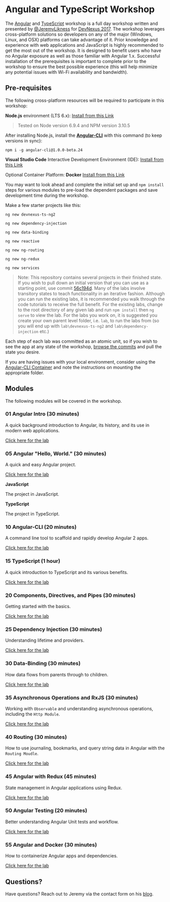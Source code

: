 # Angular and TypeScript Workshop

The [Angular](https://angular.io) and [TypeScript](http://www.typescriptlang.org/) workshop is a full day workshop written and presented by [@JeremyLikness](https://twitter.com/jeremylikness) for [DevNexus 2017](https://devnexus.com/s/index). The workshop leverages cross-platform solutions so developers on any of the major (Windows, Linux, and OSX) platforms can take advantage of it. Prior knowledge and experience with web applications and JavaScript is highly recommended to get the most out of the workshop. It is designed to benefit users who have no Angular exposure as well as those familiar with Angular 1.x. Successful installation of the prerequisites is important to complete prior to the workshop to ensure the best possible experience (this will help minimize any potential issues with Wi-Fi availability and bandwidth).

## Pre-requisites

The following cross-platform resources will be required to participate in this workshop:

**Node.js** environment (LTS 6.x): [Install from this Link](https://nodejs.org/en/)

> Tested on Node version 6.9.4 and NPM version 3.10.5

After installing Node.js, install the **[Angular-CLI](https://cli.angular.io/)** with this command (to keep versions in sync):

`npm i -g angular-cli@1.0.0-beta.24` 

**Visual Studio Code** Interactive Development Environment (IDE): [Install from this Link](https://code.visualstudio.com/)

Optional Container Platform: **Docker** [Install from this Link](https://www.docker.com)

You may want to look ahead and complete the initial set up and `npm install` steps for various modules to pre-load the dependent packages and save development time during the workshop. 

Make a few starter projects like this:

`ng new devnexus-ts-ng2`

`ng new dependency-injection`

`ng new data-binding`

`ng new reactive`

`ng new ng-routing`

`ng new ng-redux`

`ng new services`

> Note: This repository contains several projects in their finished state. If you wish to pull down an initial version that you can use as a starting point, use commit [56c194d](https://github.com/JeremyLikness/ng2ts-workshop-v2/commit/56c194d1fae2bac3d8bc75038f7025483e33a6b5). Many of the labs involve transitory states to teach functionality in an iterative fashion. Although you can run the existing labs, it is recommended you walk through the code tutorials to receive the full benefit. For the existing labs, change to the root directory of any given lab and run `npm install` then `ng serve` to view the lab. For the labs you work on, it is suggested you create your own parent level folder, i.e. `lab`, to run the labs from (so you will end up with `lab\devnexus-ts-ng2` and `lab\dependency-injection` etc.)

Each step of each lab was committed as an atomic unit, so if you wish to see the app at any state of the workshop, [browse the commits](https://github.com/JeremyLikness/ng2ts-workshop-v2/commits/master) and pull the state you desire.

If you are having issues with your local environment, consider using the [Angular-CLI Container](https://github.com/JeremyLikness/ng2container) and note the instructions on mounting the appropriate folder.

## Modules

The following modules will be covered in the workshop.

### 01 Angular Intro (30 minutes)

A quick background introduction to Angular, its history, and its use in modern web applications.

[Click here for the lab](./00-Intro/README.md)

### 05 Angular "Hello, World." (30 minutes)

A quick and easy Angular project.

[Click here for the lab](./05-HelloWorld/README.md)

**JavaScript**

The project in JavaScript.

**TypeScript**

The project in TypeScript.

### 10 Angular-CLI (20 minutes)

A command line tool to scaffold and rapidly develop Angular 2 apps.

[Click here for the lab](./10-Angular-CLI/README.md)

### 15 TypeScript (1 hour)

A quick introduction to TypeScript and its various benefits.

[Click here for the lab](./15-TypeScript/README.md)

### 20 Components, Directives, and Pipes (30 minutes)

Getting started with the basics.

[Click here for the lab](./20-CompDirPipe/README.md)

### 25 Dependency Injection (30 minutes)

Understanding lifetime and providers.

[Click here for the lab](./25-Dependency-Injection/README.md)

### 30 Data-Binding (30 minutes)

How data flows from parents through to children.

[Click here for the lab](./30-Data-Binding/README.md)

### 35 Asynchronous Operations and RxJS (30 minutes)

Working with `Observable` and understanding asynchronous operations, including the `Http Module`.

[Click here for the lab](./35-AsyncRxJs/README.md)

### 40 Routing (30 minutes)

How to use journaling, bookmarks, and query string data in Angular with the `Routing Moudle`.

[Click here for the lab](./40-Routing/README.md)

### 45 Angular with Redux (45 minutes)

State management in Angular applications using Redux.

[Click here for the lab](./45-Redux/README.md)

### 50 Angular Testing (20 minutes)

Better understanding Angular Unit tests and workflow. 

[Click here for the lab](./50-Testing/README.md)

### 55 Angular and Docker (30 minutes)

How to containerize Angular apps and dependencies.

[Click here for the lab](./55-Docker/README.md)

## Questions? 

Have questions? Reach out to Jeremy via the contact form on his [blog](http://csharperimage.jeremylikness.com/).